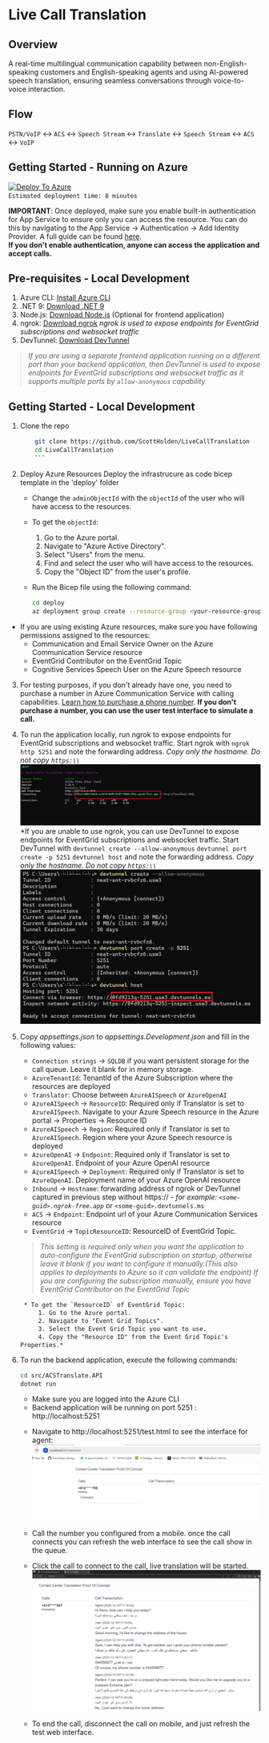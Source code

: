 # Live Call Translation

## Overview
A real-time multilingual communication capability between non-English-speaking customers and English-speaking agents and using AI-powered speech translation, ensuring seamless conversations through voice-to-voice interaction.

## Flow
`PSTN/VoIP` <-> `ACS` <-> `Speech Stream` <-> `Translate` <-> `Speech Stream` <-> `ACS` <-> `VoIP`

## Getting Started - Running on Azure
[![Deploy To Azure](https://aka.ms/deploytoazurebutton)](https://portal.azure.com/#create/Microsoft.Template/uri/https%3A%2F%2Fraw.githubusercontent.com%2FScottHolden%2FLiveCallTranslation%2Fmain%2Fdeploy%2Fdeploy.generated.json)  
`Estimated deployment time: 8 minutes` 

**IMPORTANT**: Once deployed, make sure you enable built-in authentication for App Service to ensure only you can access the resource. You can do this by navigating to the App Service -> Authentication -> Add Identity Provider. A full guide can be found [here](https://learn.microsoft.com/en-us/azure/app-service/scenario-secure-app-authentication-app-service).   
**If you don't enable authentication, anyone can access the application and accept calls.**

## Pre-requisites - Local Development

1. Azure CLI: [Install Azure CLI](https://docs.microsoft.com/en-us/cli/azure/install-azure-cli)
2. .NET 9: [Download .NET 9](https://dotnet.microsoft.com/en-us/download/dotnet/9.0)
3. Node.js: [Download Node.js](https://nodejs.org/) (Optional for frontend application)
5. ngrok: [Download ngrok](https://ngrok.com/download)
*ngrok is used to expose endpoints for EventGrid subscriptions and websocket traffic*
6. DevTunnel: [Download DevTunnel](https://learn.microsoft.com/en-us/azure/developer/dev-tunnels/get-started?tabs=windows)
>*If you are using a separate frontend application running on a different port than your backend application, then DevTunnel is used to expose endpoints for EventGrid subscriptions and websocket traffic as it supports multiple ports by `allow-anonymous` capability*

## Getting Started - Local Development
1. Clone the repo
    ```sh
        git clone https://github.com/ScottHolden/LiveCallTranslation
        cd LiveCallTranslation
        ```
2. Deploy Azure Resources 
    Deploy the infrastrucure as code bicep template in the 'deploy' folder 
    - Change the `adminObjectId` with the `objectId` of the user who will have access to the resources.
    - To get the `objectId`:
      1. Go to the Azure portal.
      2. Navigate to "Azure Active Directory".
      3. Select "Users" from the menu.
      4. Find and select the user who will have access to the resources.
      5. Copy the "Object ID" from the user's profile.

    - Run the Bicep file using the following command:
      ```sh
      cd deploy
      az deployment group create --resource-group <your-resource-group> --template-file deploy.bicep
      ```
 - If you are using existing Azure resources, make sure you have following permissions assigned to the resources: 
    - Communication and Email Service Owner on the Azure Communication Service resource
    - EventGrid Contributor on the EventGrid Topic
    - Cognitive Services Speech User on the Azure Speech resource

3. For testing purposes, if you don't already have one, you need to purchase a number in Azure Communication Service with calling capabilities. [Learn how to purchase a phone number](https://learn.microsoft.com/en-us/azure/communication-services/quickstarts/telephony/get-phone-number?tabs=windows&pivots=platform-azp). **If you don't purchase a number, you can use the user test interface to simulate a call.**

4. To run the application locally, run ngrok to expose endpoints for EventGrid subscriptions and websocket traffic. Start ngrok with `ngrok http 5251` and note the forwarding address. 
  *Copy only the hostname. Do not copy `https:\\`*
 ![ngrok](./assets/ngrok.png)
 *If you are unable to use ngrok, you can use DevTunnel to expose endpoints for EventGrid subscriptions and websocket traffic. Start DevTunnel with 
    `devtunnel create --allow-anonymous`
    `devtunnel port create -p 5251`
    `devtunnel host`
     and note the forwarding address.  *Copy only the hostname. Do not copy `https:\\`*![DevTunnel](./assets/devtunnel.png)

5. Copy *appsettings.json* to *appsettings.Development.json* and fill in the following values:
    - `Connection strings` -> `SQLDB` if you want persistent storage for the call queue. Leave it blank for in memory storage.
    - `AzureTenantId`: TenantId of the Azure Subscription where the resources are deployed
    - `Translator`: Choose between `AzureAISpeech` or `AzureOpenAI`
    - `AzureAISpeech` -> `ResourceID`: Required only if Translator is set to `AzureAISpeech`. Navigate to your Azure Speech resource in the Azure portal -> Properties -> Resource ID
    - `AzureAISpeech` -> `Region`: Required only if Translator is set to `AzureAISpeech`. Region where your Azure Speech resource is deployed
    - `AzureOpenAI` -> `Endpoint`: Required only if Translator is set to `AzureOpenAI`. Endpoint of your Azure OpenAI resource
    - `AzureAISpeech` -> `Deployment`: Required only if Translator is set to `AzureOpenAI`. Deployment name of your Azure OpenAI resource
    - `Inbound` -> `Hostname`: forwarding address of ngrok or DevTunnel captured in previous step without https://
        *- for example: `<some-guid>.ngrok-free.app`* or `<some-guid>.devtunnels.ms`
    - `ACS` -> `Endpoint`: Endpoint url of your Azure Communication Services resource
    - `EventGrid` -> `TopicResourceID`: ResourceID of EventGrid Topic.
    >*This setting is required only when you want the application to auto-configure the EventGrid subscription on startup, otherwise leave it blank if you want to configure it manually.(This also applies to deployments to Azure so it can validate the endpoint)*
    >*If you are configuring the subscription manually, ensure you have EventGrid Contributor on the EventGrid Topic*

        * To get the `ResourceID` of EventGrid Topic:
            1. Go to the Azure portal.
            2. Navigate to "Event Grid Topics".
            3. Select the Event Grid Topic you want to use.
            4. Copy the "Resource ID" from the Event Grid Topic's Properties.*

6. To run the backend application, execute the following commands:
    ```sh
    cd src/ACSTranslate.API
    dotnet run
    ```
    - Make sure you are logged into the Azure CLI
    - Backend application will be running on port 5251 : http://localhost:5251

    * Navigate to http://localhost:5251/test.html to see the interface for agent: 
    ![Call Queue](./assets/call-waiting.png)

    * Call the number you configured from a mobile. 
once the call connects you can refresh the web interface to see the call show in the queue.

    * Click the call to connect to the call, live translation will be started.
    ![Call Transcription](./assets/call-transcript.png)

    * To end the call, disconnect the call on mobile, and just refresh the test web interface.